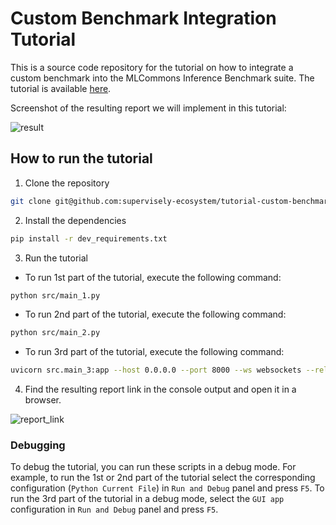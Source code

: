 # Custom Benchmark Integration Tutorial

This is a source code repository for the tutorial on how to integrate a custom benchmark into the MLCommons Inference Benchmark suite. The tutorial is available [here](https://docs.supervisely.com/neural-networks/model-evaluation-benchmark/custom-benchmark).

Screenshot of the resulting report we will implement in this tutorial:

![result](https://github.com/supervisely-ecosystem/tutorial-custom-benchmark/releases/download/v0.0.1/benchmark_result.png)

## How to run the tutorial

1. Clone the repository

```bash
git clone git@github.com:supervisely-ecosystem/tutorial-custom-benchmark.git
```

2. Install the dependencies

```bash
pip install -r dev_requirements.txt
```

3. Run the tutorial

- To run 1st part of the tutorial, execute the following command:

```bash
python src/main_1.py
```

- To run 2nd part of the tutorial, execute the following command:

```bash
python src/main_2.py
```

- To run 3rd part of the tutorial, execute the following command:

```bash
uvicorn src.main_3:app --host 0.0.0.0 --port 8000 --ws websockets --reload
```

4. Find the resulting report link in the console output and open it in a browser.

![report_link](https://github.com/supervisely-ecosystem/tutorial-custom-benchmark/releases/download/v0.0.1/benchmark_link.png)

### Debugging

To debug the tutorial, you can run these scripts in a debug mode. For example, to run the 1st or 2nd part of the tutorial select the corresponding configuration (`Python Current File`) in `Run and Debug` panel and press `F5`.
To run the 3rd part of the tutorial in a debug mode, select the `GUI app` configuration in `Run and Debug` panel and press `F5`.
